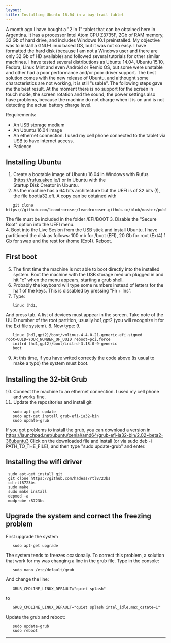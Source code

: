 ```yaml
---
layout: 
title: Installing Ubuntu 16.04 in a bay-trail tablet
---
```


A month ago I have bought a "2 in 1" tablet that can be obtained here in Argentina. It has a processor Intel Atom CPU Z3735F, 
2Gb of RAM memory, 32 Gb of hard drive, and includes Windows 10.1 preinstalled. My objective was to install a GNU-Linux 
based OS, but it was not so easy. I have formatted the hard disk (because I am not a Windows user and there are only 32 Gb of HD available) and followed several tutorials for other similar machines.  I have tested several distributions as Ubuntu 14.04, Ubuntu 15.10, Fedora, Linux Mint and even Android or Remix OS, but some were unstable and other had a poor performance and/or
poor driver support. The best solution comes with the new release of Ubuntu, and althought some characteristics are not working, it is still "usable". The following steps gave me the best result. At the moment there is no support for the screen in touch mode, the screen rotation and the sound; the power settings also have problems, because the machine do not charge when it is on and is not detecting the actual battery charge level.

Requirements:
* An USB storage medium
* An Ubuntu 16.04 image
* An ethernet connection. I used my cell phone connected to the tablet via USB to have internet access.
* Patience

## Installing Ubuntu
1. Create a bootable image of Ubuntu 16.04 in Windows with Rufus (https://rufus.akeo.ie/) or in Ubuntu with the  
Startup Disk Creator in Ubuntu.
2. As the machine has a 64 bits architecture but the UEFI is of 32 bits (!), the file bootia32.efi. A copy can be obtained with
 
```{bash}
   git clone https://github.com/leandroroser/leandroroser.github.io/blob/master/public/bootia32.efi
```
The file must be included in the folder /EFI/BOOT
3. Disable the "Secure Boot" option into the UEFI menu.  
4. Boot into the Live Sesion from the USB stick and install Ubuntu. I have partitioned the disk as follows: 100 mb for /boot (EFI), 20 Gb for root (Ext4)
1 Gb for swap and the rest for /home (Ext4). Reboot.

## First boot
5. The first time the machine is not able to boot directly into the installed system. Boot the machine with the USB storage 
medium plugged in and hit "c" when the menu appears, starting a grub shell. 
6. Probably the keyboard will type some numbers instead of letters for the half of the keys. This is dissabled by pressing 
"Fn + Ins".
7. Type:

```{bash}
   linux (hd1,
```
And press tab. A list of devices must appear in the screen. Take note of the UUID number of the root partition, usually hd1,gpt2 (you will recognize it for the Ext file system).
8. Now type:
9. 

```{bash}
   linux (hd1,gpt2)/boot/vmlinuz-4.4.0-21-generic.efi.signed root=UUID=YOUR_NUMBER_OF_UUID reboot=pci,force
   initrd (hd1,gpt2)/boot/initrd-3.18.0-9-generic
   boot
```
9. At this time, if you have writed correctly the code above (is usual to make a typo) the system must boot.

## Installing the 32-bit Grub
10. Connect the machine to an ethernet connection. I used my cell phone and works fine. 
11. Update the repositories and install git

```{bash}
   sudo apt-get update
   sudo apt-get install grub-efi-ia32-bin
   sudo update-grub
```

If you got problems to install the grub, you can download a version in https://launchpad.net/ubuntu/xenial/amd64/grub-efi-ia32-bin/2.02~beta2-36ubuntu3
  Click on the downloaded file and install (or via sudo deb -i PATH_TO_THE_FILE), and then type "sudo update-grub" and enter.

## Installing the wifi driver

  ```{bash}
   sudo apt-get install git
   git clone https://github.com/hadess/rtl8723bs
   cd rtl8723bs
   sudo make
   sudo make install
   depmod -a
   modprobe r8723bs
   ```
  
## Upgrade the system and correct the freezing problem
First upgrade the system

```{bash}
   sudo apt-get upgrade
```

The system tends to freezes ocasionally. To correct this problem, a solution that work for my was changing a line
in the grub file. Type in the console:

```{bash}
   sudo nano /etc/default/grub
```

And change the line:

```
   GRUB_CMDLINE_LINUX_DEFAULT="quiet splash"
```

to

```
   GRUB_CMDLINE_LINUX_DEFAULT="quiet splash intel_idle.max_cstate=1"
```

Update the grub and reboot:
```{bash}
   sudo update-grub
   sudo reboot
```
---------------------------





